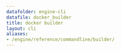 ```yaml
---
datafolder: engine-cli
datafile: docker_builder
title: docker builder
layout: cli
aliases:
- /engine/reference/commandline/builder/
---
```


<!--
此页面是根据 Docker 源代码自动生成的。如果您想建议更改此处显示的文本，请在 GitHub 上的源代码仓库中打开一个工单或拉取请求：

https://github.com/docker/cli
-->
